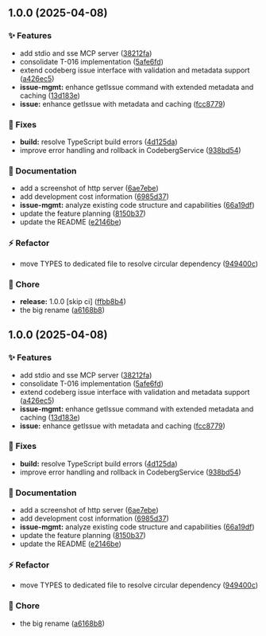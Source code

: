 ## 1.0.0 (2025-04-08)

### :sparkles: Features

- add stdio and sse MCP server ([38212fa](https://codeberg.org/goern/forgejo-mcp/commit/38212fabbe6b7a2e4cfe82d2bb8289c3a9ef97ed))
- consolidate T-016 implementation ([5afe6fd](https://codeberg.org/goern/forgejo-mcp/commit/5afe6fdc1b966114cc029a33d64e3fc46256965c))
- extend codeberg issue interface with validation and metadata support ([a426ec5](https://codeberg.org/goern/forgejo-mcp/commit/a426ec580cfe2dcb1f5062215f6aa2aac67ffdea))
- **issue-mgmt:** enhance getIssue command with extended metadata and caching ([13d183e](https://codeberg.org/goern/forgejo-mcp/commit/13d183e577994292c10eceb08f0d4cd7e14c31c5))
- **issue:** enhance getIssue with metadata and caching ([fcc8779](https://codeberg.org/goern/forgejo-mcp/commit/fcc8779c96f361bd9fa9a881297dc025c9004915))

### :bug: Fixes

- **build:** resolve TypeScript build errors ([4d125da](https://codeberg.org/goern/forgejo-mcp/commit/4d125da79db731f5c0ad7fa26b883e727c8c3143))
- improve error handling and rollback in CodebergService ([938bd54](https://codeberg.org/goern/forgejo-mcp/commit/938bd54f4595e1df4ede5b2eb235a0723556a734))

### :memo: Documentation

- add a screenshot of http server ([6ae7ebe](https://codeberg.org/goern/forgejo-mcp/commit/6ae7ebe1030d372646e38b59e4361d698ba16fc3))
- add development cost information ([6985d37](https://codeberg.org/goern/forgejo-mcp/commit/6985d37a4859bca5d6dca639affa631c94f0728a))
- **issue-mgmt:** analyze existing code structure and capabilities ([66a19df](https://codeberg.org/goern/forgejo-mcp/commit/66a19df1102fa38c974fef1344a99948ab8bbce7))
- update the feature planning ([8150b37](https://codeberg.org/goern/forgejo-mcp/commit/8150b37a220e4ad01d3c720734e0091e2f1889a1))
- update the README ([e2146be](https://codeberg.org/goern/forgejo-mcp/commit/e2146be2955ffd595821132b6e8113a3b6d7bd65))

### :zap: Refactor

- move TYPES to dedicated file to resolve circular dependency ([949400c](https://codeberg.org/goern/forgejo-mcp/commit/949400cff1bec330c47a49daaedbf0854fa2388b))

### :repeat: Chore

- **release:** 1.0.0 [skip ci] ([ffbb8b4](https://codeberg.org/goern/forgejo-mcp/commit/ffbb8b48b1f7355e636cd06c2e27a846122df799))
- the big rename ([a6168b8](https://codeberg.org/goern/forgejo-mcp/commit/a6168b879f880415769e5e519958ff90b4df7a29))

## 1.0.0 (2025-04-08)

### :sparkles: Features

- add stdio and sse MCP server ([38212fa](https://codeberg.org/goern/forgejo-mcp/commit/38212fabbe6b7a2e4cfe82d2bb8289c3a9ef97ed))
- consolidate T-016 implementation ([5afe6fd](https://codeberg.org/goern/forgejo-mcp/commit/5afe6fdc1b966114cc029a33d64e3fc46256965c))
- extend codeberg issue interface with validation and metadata support ([a426ec5](https://codeberg.org/goern/forgejo-mcp/commit/a426ec580cfe2dcb1f5062215f6aa2aac67ffdea))
- **issue-mgmt:** enhance getIssue command with extended metadata and caching ([13d183e](https://codeberg.org/goern/forgejo-mcp/commit/13d183e577994292c10eceb08f0d4cd7e14c31c5))
- **issue:** enhance getIssue with metadata and caching ([fcc8779](https://codeberg.org/goern/forgejo-mcp/commit/fcc8779c96f361bd9fa9a881297dc025c9004915))

### :bug: Fixes

- **build:** resolve TypeScript build errors ([4d125da](https://codeberg.org/goern/forgejo-mcp/commit/4d125da79db731f5c0ad7fa26b883e727c8c3143))
- improve error handling and rollback in CodebergService ([938bd54](https://codeberg.org/goern/forgejo-mcp/commit/938bd54f4595e1df4ede5b2eb235a0723556a734))

### :memo: Documentation

- add a screenshot of http server ([6ae7ebe](https://codeberg.org/goern/forgejo-mcp/commit/6ae7ebe1030d372646e38b59e4361d698ba16fc3))
- add development cost information ([6985d37](https://codeberg.org/goern/forgejo-mcp/commit/6985d37a4859bca5d6dca639affa631c94f0728a))
- **issue-mgmt:** analyze existing code structure and capabilities ([66a19df](https://codeberg.org/goern/forgejo-mcp/commit/66a19df1102fa38c974fef1344a99948ab8bbce7))
- update the feature planning ([8150b37](https://codeberg.org/goern/forgejo-mcp/commit/8150b37a220e4ad01d3c720734e0091e2f1889a1))
- update the README ([e2146be](https://codeberg.org/goern/forgejo-mcp/commit/e2146be2955ffd595821132b6e8113a3b6d7bd65))

### :zap: Refactor

- move TYPES to dedicated file to resolve circular dependency ([949400c](https://codeberg.org/goern/forgejo-mcp/commit/949400cff1bec330c47a49daaedbf0854fa2388b))

### :repeat: Chore

- the big rename ([a6168b8](https://codeberg.org/goern/forgejo-mcp/commit/a6168b879f880415769e5e519958ff90b4df7a29))
